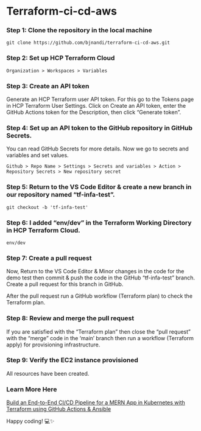 # Terraform-ci-cd-aws

### Step 1: Clone the repository in the local machine
```
git clone https://github.com/bjnandi/terraform-ci-cd-aws.git
```

### Step 2: Set up HCP Terraform Cloud

```
Organization > Workspaces > Variables
```

### Step 3: Create an API token

Generate an HCP Terraform user API token. For this go to the Tokens page in HCP Terraform User Settings. Click on Create an API token, enter the GitHub Actions token for the Description, then click “Generate token”.

### Step 4: Set up an API token to the GitHub repository in GitHub Secrets.
You can read GitHub Secrets for more details. Now we go to secrets and variables and set values.
```
Github > Repo Name > Settings > Secrets and variables > Action > Repository Secrets > New repository secret 
```

### Step 5: Return to the VS Code Editor & create a new branch in our repository named “tf-infa-test”.

```
git checkout -b 'tf-infa-test'
```

### Step 6: I added “env/dev” in the Terraform Working Directory in HCP Terraform Cloud.

```
env/dev
```

### Step 7: Create a pull request
Now, Return to the VS Code Editor & Minor changes in the code for the demo test then commit & push the code in the GitHub “tf-infa-test” branch. Create a pull request for this branch in GitHub.

After the pull request run a GitHub workflow (Terraform plan) to check the Terraform plan.

### Step 8: Review and merge the pull request

If you are satisfied with the “Terraform plan” then close the “pull request” with the “merge” code in the ‘main’ branch then run a workflow (Terraform apply) for provisioning infrastructure.

### Step 9: Verify the EC2 instance provisioned
All resources have been created.

### Learn More Here
[Build an End-to-End CI/CD Pipeline for a MERN App in Kubernetes with Terraform using GitHub Actions & Ansible](https://medium.com/aws-in-plain-english/build-an-end-to-end-ci-cd-pipeline-for-mern-app-terraform-using-github-actions-with-ansible-d7686ccc8db1)

Happy coding! 💻✨

